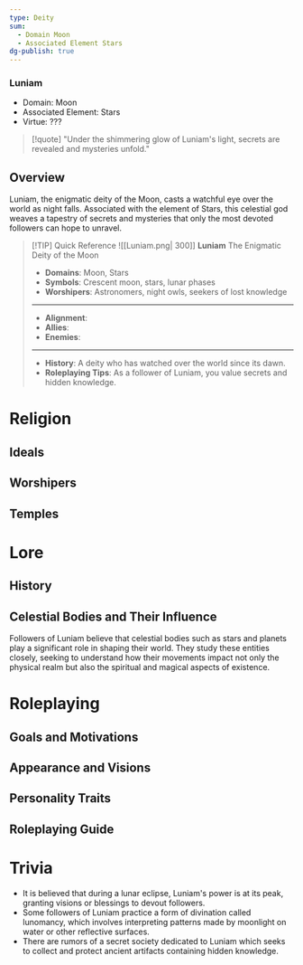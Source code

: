 ```yaml
---
type: Deity
sum:
  - Domain Moon
  - Associated Element Stars
dg-publish: true
---
```

### Luniam
- Domain: Moon
- Associated Element: Stars
- Virtue: ???

> [!quote] "Under the shimmering glow of Luniam's light, secrets are revealed and mysteries unfold."

## Overview
Luniam, the enigmatic deity of the Moon, casts a watchful eye over the world as night falls. Associated with the element of Stars, this celestial god weaves a tapestry of secrets and mysteries that only the most devoted followers can hope to unravel.

> [!TIP] Quick Reference
> ![[Luniam.png| 300]] 
> **Luniam** 
> The Enigmatic Deity of the Moon
>- **Domains**: Moon, Stars
>- **Symbols**: Crescent moon, stars, lunar phases
>- **Worshipers**: Astronomers, night owls, seekers of lost knowledge
> ____
>- **Alignment**: 
>- **Allies**: 
>- **Enemies**: 
>____
>-  **History**: A deity who has watched over the world since its dawn.
>- **Roleplaying Tips**: As a follower of Luniam, you value secrets and hidden knowledge. 

# Religion
## Ideals


## Worshipers


## Temples


# Lore
## History


## Celestial Bodies and Their Influence
Followers of Luniam believe that celestial bodies such as stars and planets play a significant role in shaping their world. They study these entities closely, seeking to understand how their movements impact not only the physical realm but also the spiritual and magical aspects of existence.

# Roleplaying
## Goals and Motivations


## Appearance and Visions


## Personality Traits


## Roleplaying Guide


# Trivia
- It is believed that during a lunar eclipse, Luniam's power is at its peak, granting visions or blessings to devout followers.
- Some followers of Luniam practice a form of divination called lunomancy, which involves interpreting patterns made by moonlight on water or other reflective surfaces.
- There are rumors of a secret society dedicated to Luniam which seeks to collect and protect ancient artifacts containing hidden knowledge.